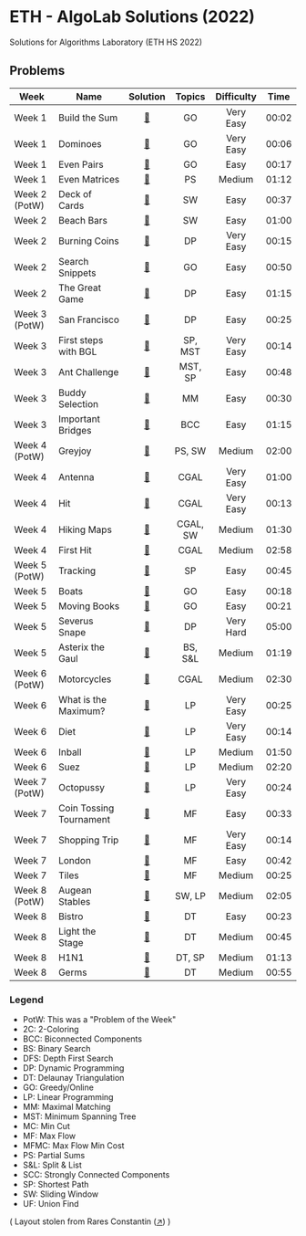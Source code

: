 # ETH - AlgoLab Solutions (2022)
Solutions for Algorithms Laboratory (ETH HS 2022)



## Problems

|Week|Name|Solution|Topics|Difficulty|Time|
|-----|-----|:---:|:---:|:---:|:---:|
| Week 1         | Build the Sum | [:page_with_curl:](src/build_the_sum.cpp) | GO | Very Easy | 00:02 |
| Week 1         | Dominoes | [:page_with_curl:](src/dominoes.cpp) | GO | Very Easy | 00:06 |
| Week 1         | Even Pairs | [:page_with_curl:](src/even_pairs.cpp) | GO | Easy | 00:17 |
| Week 1         | Even Matrices | [:page_with_curl:](src/even_matrices.cpp) | PS | Medium | 01:12 |
| Week 2 (PotW)  | Deck of Cards | [:page_with_curl:](src/deck_of_cards.cpp) | SW | Easy | 00:37 |
| Week 2         | Beach Bars | [:page_with_curl:](src/beach_bars.cpp) | SW | Easy | 01:00 |
| Week 2         | Burning Coins | [:page_with_curl:](src/burning_coins.cpp) | DP | Very Easy | 00:15 |
| Week 2         | Search Snippets | [:page_with_curl:](src/search_snippets.cpp) | GO | Easy | 00:50 |
| Week 2         | The Great Game | [:page_with_curl:](src/the_great_game.cpp) | DP | Easy | 01:15 |
| Week 3 (PotW)  | San Francisco | [:page_with_curl:](src/san_francisco.cpp) | DP | Easy | 00:25 |
| Week 3         | First steps with BGL | [:page_with_curl:](src/first_steps_with_bgl.cpp) | SP, MST | Very Easy | 00:14 |
| Week 3         | Ant Challenge | [:page_with_curl:](src/ant_challenge.cpp) | MST, SP | Easy | 00:48 |
| Week 3         | Buddy Selection | [:page_with_curl:](src/buddy_selection.cpp) | MM | Easy | 00:30 |
| Week 3         | Important Bridges | [:page_with_curl:](src/important_bridges.cpp) | BCC | Easy | 01:15 |
| Week 4 (PotW)  | Greyjoy | [:page_with_curl:](src/greyjoy.cpp) | PS, SW | Medium | 02:00 |
| Week 4         | Antenna | [:page_with_curl:](src/antenna.cpp) | CGAL | Very Easy | 01:00 |
| Week 4         | Hit | [:page_with_curl:](src/hit.cpp) | CGAL | Very Easy | 00:13 |
| Week 4         | Hiking Maps | [:page_with_curl:](src/hiking_maps.cpp) | CGAL, SW | Medium | 01:30 |
| Week 4         | First Hit | [:page_with_curl:](src/first_hit.cpp) | CGAL | Medium | 02:58 |
| Week 5 (PotW)  | Tracking | [:page_with_curl:](src/tracking.cpp) | SP | Easy | 00:45 |
| Week 5         | Boats | [:page_with_curl:](src/boats.cpp) | GO | Easy | 00:18 |
| Week 5         | Moving Books | [:page_with_curl:](src/moving_books.cpp) | GO | Easy | 00:21 |
| Week 5         | Severus Snape | [:page_with_curl:](src/severus_snape.cpp) | DP | Very Hard | 05:00 |
| Week 5         | Asterix the Gaul | [:page_with_curl:](src/asterix_the_gaul.cpp) | BS, S&L | Medium | 01:19 |
| Week 6 (PotW)  | Motorcycles | [:page_with_curl:](src/motorcycles.cpp) | CGAL | Medium | 02:30 |
| Week 6         | What is the Maximum? | [:page_with_curl:](src/what_is_the_maximum.cpp) | LP | Very Easy | 00:25 |
| Week 6         | Diet | [:page_with_curl:](src/diet.cpp) | LP | Very Easy | 00:14 |
| Week 6         | Inball | [:page_with_curl:](src/inball.cpp) | LP | Medium | 01:50 |
| Week 6         | Suez | [:page_with_curl:](src/suez.cpp) | LP | Medium | 02:20 |
| Week 7 (PotW)  | Octopussy | [:page_with_curl:](src/octopussy.cpp) | LP | Very Easy | 00:24 |
| Week 7         | Coin Tossing Tournament | [:page_with_curl:](src/coin_tossing_tournament.cpp) | MF | Easy | 00:33 |
| Week 7         | Shopping Trip | [:page_with_curl:](src/shopping_trip.cpp) | MF | Very Easy | 00:14 |
| Week 7         | London | [:page_with_curl:](src/london.cpp) | MF | Easy | 00:42 |
| Week 7         | Tiles | [:page_with_curl:](src/tiles.cpp) | MF | Medium | 00:25 |
| Week 8 (PotW)  | Augean Stables | [:page_with_curl:](src/augean_stables.cpp) | SW, LP | Medium | 02:05 |
| Week 8         | Bistro | [:page_with_curl:](src/bistro.cpp) | DT | Easy | 00:23 |
| Week 8         | Light the Stage | [:page_with_curl:](src/light_the_stage.cpp) | DT | Medium | 00:45 |
| Week 8         | H1N1 | [:page_with_curl:](src/h1n1.cpp) | DT, SP | Medium | 01:13 |
| Week 8         | Germs | [:page_with_curl:](src/germs.cpp) | DT | Medium | 00:55 |


### Legend
- PotW: This was a "Problem of the Week"
- 2C:	2-Coloring
- BCC: Biconnected Components
- BS:	Binary Search
- DFS: Depth First Search
- DP:	Dynamic Programming
- DT:	Delaunay Triangulation
- GO: Greedy/Online
- LP:	Linear Programming
- MM:	Maximal Matching
- MST: Minimum Spanning Tree
- MC:	Min Cut
- MF:	Max Flow
- MFMC:	Max Flow Min Cost
- PS: Partial Sums
- S&L: Split & List
- SCC: Strongly Connected Components
- SP: Shortest Path
- SW:	Sliding Window
- UF:	Union Find

( Layout stolen from Rares Constantin ([:arrow_upper_right:](https://github.com/raresionut1/ETH-HS-2021-AlgoLab)) )
